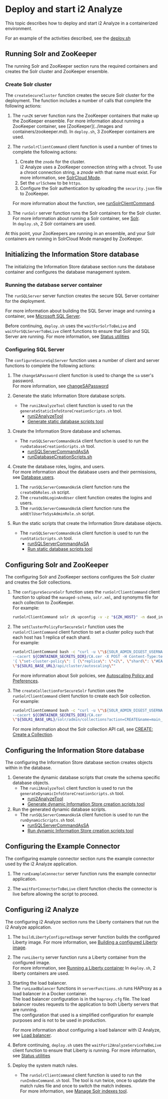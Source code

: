 # Deploy and start i2 Analyze
This topic describes how to deploy and start i2 Analyze in a containerized environment.

For an example of the activities described, see the [deploy.sh](../../environments/pre-prod/deploy.sh)

## Running Solr and ZooKeeper
The running Solr and ZooKeeper section runs the required containers and creates the Solr cluster and ZooKeeper ensemble.

### Create Solr cluster
The `createSecureCluster` function creates the secure Solr cluster for the deployment. The function includes a number of calls that complete the following actions:

1. The `runZK` server function runs the ZooKeeper containers that make up the ZooKeeper ensemble. For more information about running a ZooKeeper container, see [ZooKeeper](../images and containers/zookeeper.md). 
   In `deploy.sh`, 3 ZooKeeper containers are used.

1. The `runSolrClientCommand` client function is used a number of times to complete the following actions:
   1. Create the `znode` for the cluster.  
    i2 Analyze uses a ZooKeeper connection string with a chroot. To use a chroot connection string, a *znode* with that name must exist. For more information, see [SolrCloud Mode](https://lucene.apache.org/solr/guide/8_6/solr-control-script-reference.html#solrcloud-mode).
    1. Set the `urlScheme` to be `https`.
    1. Configure the Solr authentication by uploading the `security.json` file to ZooKeeper.
  
   For more information about the function, see [runSolrClientCommand](./client_functions.md#runsolrclientcommand).
    
1. The `runSolr` server function runs the Solr containers for the Solr cluster. For more information about running a Solr container, see [Solr](../images%20and%20containers/solr.md).  
   In `deploy.sh`, 2 Solr containers are used.

At this point, your ZooKeepers are running in an ensemble, and your Solr containers are running in SolrCloud Mode managed by ZooKeeper.

## Initializing the Information Store database 
The initializing the Information Store database section runs the database container and configures the database management system.

### Running the database server container
The `runSQLServer` server function creates the secure SQL Server container for the deployment.

For more information about building the SQL Server image and running a container, see [Microsoft SQL Server](../images%20and%20containers/sql_server.md).

Before continuing, `deploy.sh` uses the `waitForSolrToBeLive` and `waitForSQLServerToBeLive` client functions to ensure that Solr and SQL Server are running. For more information, see [Status utilities](./client_functions.md#status-utilities)

### Configuring SQL Server
The `configureSecureSqlServer` function uses a number of client and server functions to complete the following actions:

1. The `changeSAPassword` client function is used to change the `sa` user's password.  
  For more information, see [changeSAPassword](../security%20and%20users/db_users.md#changing-sa-password)

1. Generate the static Information Store database scripts.
   * The `runi2AnalyzeTool` client function is used to run the `generateStaticInfoStoreCreationScripts.sh` tool.  
      * [runi2AnalyzeTool](./client_functions.md#runi2analyzetool)
      * [Generate static database scripts tool](./i2analyze_tools.md#generate-static-database-scripts-tool)

1. Create the Information Store database and schemas.
   * The `runSQLServerCommandAsSA` client function is used to run the `runDatabaseCreationScripts.sh` tool.  
      * [runSQLServerCommandAsSA](./client_functions.md#runsqlservercommandassa)
      * [runDatabaseCreationScripts.sh]()

1. Create the database roles, logins, and users.  
For more information about the database users and their permissions, see [Database users](../security%20and%20users/db_users.md).
   1. The `runSQLServerCommandAsSA` client function runs the `createDbRoles.sh` script.
   1. The `createDbLoginAndUser` client function creates the logins and users.
   1. The `runSQLServerCommandAsSA` client function runs the `addEtlUserToSysAdminRole.sh` script.

1. Run the static scripts that create the Information Store database objects.
   * The `runSQLServerCommandAsSA` client function is used to run the `runStaticScripts.sh` tool.  
      * [runSQLServerCommandAsSA](./client_functions.md#runsqlservercommandassa)
      * [Run static database scripts tool](./i2analyze_tools.md#run-static-database-scripts-tool)

## Configuring Solr and ZooKeeper
The configuring Solr and ZooKeeper sections configures the Solr cluster and creates the Solr collections.

1. The `configureSecureSolr` function uses the `runSolrClientCommand` client function to upload the `managed-schema`, `solr.xml`, and synonyms file for each collection to ZooKeeper.  
   For example: 
   ```bash
   runSolrClientCommand solr zk upconfig -v -z "${ZK_HOST}" -n daod_index -d /conf/solr_config/daod_index
   ```

1. The `setClusterPolicyForSecureSolr` function uses the `runSolrClientCommand` client function to set a cluster policy such that each host has 1 replica of each shard.  
   For example:
   ```bash
   runSolrClientCommand bash -c "curl -u \"\${SOLR_ADMIN_DIGEST_USERNAME}:\${SOLR_ADMIN_DIGEST_PASSWORD}\"
   --cacert ${CONTAINER_SECRETS_DIR}/CA.cer -X POST -H Content-Type:text/xml -d 
   '{ \"set-cluster-policy\": [ {\"replica\": \"<2\", \"shard\": \"#EACH\", \"host\": \"#EACH\"}]}' 
   \"${SOLR1_BASE_URL}/api/cluster/autoscaling\""
   ```

   For more information about Solr policies, see [Autoscaling Policy and Preferences](https://lucene.apache.org/solr/guide/8_6/solrcloud-autoscaling-policy-preferences.html#policy-specification).

1. The `createCollectionForSecureSolr` function uses the `runSolrClientCommand` client function to create each Solr collection.  
   For example:
   ```bash
   runSolrClientCommand bash -c "curl -u \"\${SOLR_ADMIN_DIGEST_USERNAME}:\${SOLR_ADMIN_DIGEST_PASSWORD}\"
   --cacert ${CONTAINER_SECRETS_DIR}/CA.cer 
   \"${SOLR1_BASE_URL}/solr/admin/collections?action=CREATE&name=main_index&collection.configName=main_index&numShards=1&maxShardsPerNode=4&rule=replica:<2,host:*\""
   ```
   For more information about the Solr collection API call, see [CREATE: Create a Collection](https://lucene.apache.org/solr/guide/8_6/collection-management.html#create).

## Configuring the Information Store database
The configuring the Information Store database section creates objects within in the database.

1. Generate the dynamic database scripts that create the schema specific database objects.
   * The `runi2AnalyzeTool` client function is used to run the `generateDynamicInfoStoreCreationScripts.sh` tool.
      * [runi2AnalyzeTool](./client_functions.md#runi2analyzetool)
      * [Generate dynamic Information Store creation scripts tool](./i2analyze_tools.md#generate-dynamic-information-store-creation-scripts-tool)
1. Run the generated dynamic database scripts.
   * The `runSQLServerCommandAsSA` client function is used to run the `runDynamicScripts.sh` tool.
      * [runSQLServerCommandAsSA](./client_functions.md#runsqlservercommandassa)
      * [Run dynamic Information Store creation scripts tool](./i2analyze_tools.md#run-dynamic-information-store-creation-scripts-tool)

## Configuring the Example Connector
The configuring example connector section runs the example connector used by the i2 Analyze application.

1. The `runExampleConnector` server function runs the example connector application.

1. The `waitForConnectorToBeLive` client function checks the connector is live before allowing the script to proceed.

## Configuring i2 Analyze 
The configuring i2 Analyze section runs the Liberty containers that run the i2 Analyze application.

1. The `buildLibertyConfiguredImage` server function builds the configured Liberty image.  For more information, see [Building a configured Liberty image](../images%20and%20containers/liberty.md#building-a-configured-liberty-image).

1. The `runLiberty` server function runs a Liberty container from the configured image.  
For more information, see [Running a Liberty container](../images%20and%20containers/liberty.md#running-a-liberty-container)
   In `deploy.sh`, 2 liberty containers are used.

1. Starting the load balancer.  
   The `runLoadBalancer` functions in `serverFunctions.sh` runs HAProxy as a load balancer in a Docker container.  
   The load balancer configuration is in the `haproxy.cfg` file. The load balancer routes requests to the application to both Liberty servers that are running.  
   The configuration that used is a simplified configuration for example purposes and is not to be used in production. 

   For more information about configuring a load balancer with i2 Analyze, see [Load balancer](https://www.ibm.com/support/knowledgecenter/SSXVXZ_latest/com.ibm.i2.deploy.example.doc/hadr_loadbalancer.html).

1. Before continuing, `deploy.sh` uses the `waitFori2AnalyzeServiceToBeLive` client function to ensure that Liberty is running. For more information, see [Status utilities](./client_functions.md#status-utilities)

1. Deploy the system match rules.
   * The `runSolrClientCommand` client function is used to run the `runIndexCommand.sh` tool. The tool is run twice, once to update the match rules file and once to switch the match indexes.  
   For more information, see [Manage Solr indexes tool](./i2analyze_tools.md#manage-solr-indexes-tool).